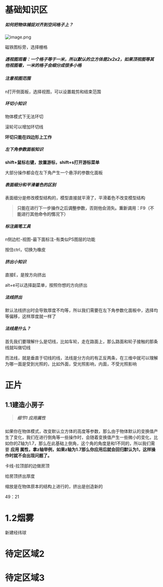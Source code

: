 # 基础知识区

##### **如何把物体捕捉对齐到空间格子上？**

![image.png](https://cdn.jsdelivr.net/gh/ymingZ/note-gen-image-sync@main/2025-05/ed1c4223-f1a7-4359-a699-47065540a1d8.png)

磁铁图标旁，选择栅格

##### **透视图观看：一个格子等于一米，所以默认的立方体是2x2x2，如果顶视图等其他视图看，一米的格子会细分成很多小格**

##### 注意视图范围

n打开侧面板，选择视图，可以设置裁剪和结束范围

##### 环切小知识

物体模式下无法环切

滚轮可以增加环切线

**环切只能在四边形上工作**

##### 左下角参数面板知识

**shift+鼠标右键，放置游标，shift+s打开游标菜单**

大部分操作都会在左下角产生一个悬浮的参数化面板

##### 表面细分和平滑着色的区别

表面细分是修改模型结构的，模型直接就平滑了，平滑着色不改变模型结构

> **只能在进行下一步操作之后调整参数，否则他会消失。重新调用：F9（不能进行其他命令的情况下）**

##### 标注画笔工具

n侧边栏-视图-最下面标注-有类似PS图层的功能

按住ctrl，切换为橡皮

##### 挤出小知识

直接E，是按方向挤出

alt+e可以选择副菜单，按照你想的方向挤出

##### 法线挤出

默认法线挤出时会导致厚度不均等，所以我们需要在左下角参数化面板中，选择均等偏移，这样厚度就一样了

##### 法线是什么？

首先我们要理解什么是切线，比如车轮，走在路面上，那么路面和轮子接触的那条线就叫做切线

而法线，就是垂直于切线的线，法线是分方向的有正反两条，在三维中就可以理解为哪一面是受到光照的，比如外面，受光照影响，内面，不受光照影响

# 正片

## 1.1建造小房子

> ##### 细节1 应用属性

如果你在物体模式，改变默认立方体的高度等参数，那么由于物体默认的变换值产生了变化，我们在进行倒角等一些操作时，会随着变换值产生一些微小的变化，比如你的Z轴为1.7，那么在此基础上倒角，这个角的角度是和1不同的，所以我们需要 **应用 属性，拿z轴举例，如果z轴为1.7那么你应用后就会回归默认为1，这样操作时就不会出现问题了。**

卡线-拉顶部的边做房顶

给房顶挤出厚度

缩放是在物体原本的结构上进行的，挤出是创造新的

49：21

# 1.2烟雾

新建经纬球

# 待定区域2

# 待定区域3
